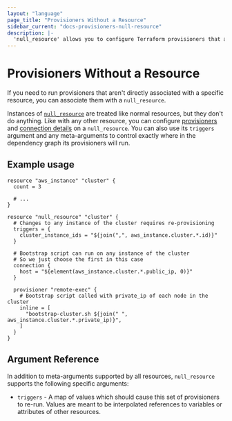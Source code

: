 ```yaml
---
layout: "language"
page_title: "Provisioners Without a Resource"
sidebar_current: "docs-provisioners-null-resource"
description: |-
  'null_resource' allows you to configure Terraform provisioners that are not directly associated with a single existing resource.
---
```


# Provisioners Without a Resource

[null]: https://registry.terraform.io/providers/hashicorp/null/latest/docs/resources/resource

If you need to run provisioners that aren't directly associated with a specific
resource, you can associate them with a `null_resource`.

Instances of [`null_resource`][null] are treated like normal resources, but they
don't do anything. Like with any other resource, you can configure
[provisioners](/docs/language/resources/provisioners/syntax.html) and [connection
details](/docs/language/resources/provisioners/connection.html) on a `null_resource`. You can also
use its `triggers` argument and any meta-arguments to control exactly where in
the dependency graph its provisioners will run.

## Example usage

```hcl
resource "aws_instance" "cluster" {
  count = 3

  # ...
}

resource "null_resource" "cluster" {
  # Changes to any instance of the cluster requires re-provisioning
  triggers = {
    cluster_instance_ids = "${join(",", aws_instance.cluster.*.id)}"
  }

  # Bootstrap script can run on any instance of the cluster
  # So we just choose the first in this case
  connection {
    host = "${element(aws_instance.cluster.*.public_ip, 0)}"
  }

  provisioner "remote-exec" {
    # Bootstrap script called with private_ip of each node in the cluster
    inline = [
      "bootstrap-cluster.sh ${join(" ", aws_instance.cluster.*.private_ip)}",
    ]
  }
}
```

## Argument Reference

In addition to meta-arguments supported by all resources, `null_resource`
supports the following specific arguments:

 * `triggers` - A map of values which should cause this set of provisioners to
   re-run. Values are meant to be interpolated references to variables or
   attributes of other resources.
